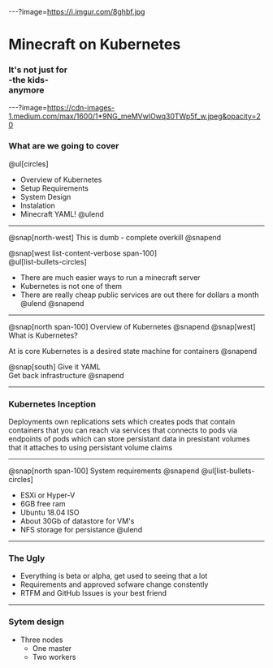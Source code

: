 ---?image=https://i.imgur.com/8ghbf.jpg

# Minecraft on Kubernetes 

### It's not just for<br>-the kids-<br>anymore

---?image=https://cdn-images-1.medium.com/max/1600/1*9NG_meMVwlOwq30TWp5f_w.jpeg&opacity=20

### What are we going to cover

@ul[circles]
- Overview of Kubernetes
- Setup Requirements
- System Design
- Instalation 
- Minecraft YAML!
@ulend


---

@snap[north-west]
This is dumb - complete overkill
@snapend

@snap[west list-content-verbose span-100]
<br>
@ul[list-bullets-circles]
- There are much easier ways to run a minecraft server
- Kubernetes is not one of them 
- There are really cheap public services are out there for dollars a month
@ulend
@snapend

---
@snap[north span-100]
Overview of Kubernetes
@snapend
@snap[west]
What is Kubernetes?
<p>
At is core Kubernetes is a desired state machine for containers
@snapend

@snap[south]
Give it YAML
<br>
Get back infrastructure
@snapend

---

### Kubernetes Inception

Deployments own replications sets which creates pods that contain containers that you can reach via services that connects to pods via endpoints of pods which can store persistant data in presistant volumes that it attaches to using persistant volume claims

---
@snap[north span-100]
System requirements
@snapend
@ul[list-bullets-circles]
- ESXi or Hyper-V
- 6GB free ram
- Ubuntu 18.04 ISO
- About 30Gb of datastore for VM's
- NFS storage for persistance
@ulend

---

### The Ugly

- Everything is beta or alpha, get used to seeing that a lot
- Requirements and approved sofware change constently
- RTFM and GitHub Issues is your best friend

---

### Sytem design

- Three nodes
  - One master
  - Two workers